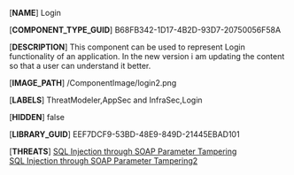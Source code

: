 [**NAME**]
Login

[**COMPONENT_TYPE_GUID**]
B68FB342-1D17-4B2D-93D7-20750056F58A

[**DESCRIPTION**]
This component can be used to represent Login functionality of an application. In the new version i am updating the content so that a user can understand it better.

[**IMAGE_PATH**]
/ComponentImage/login2.png

[**LABELS**]
ThreatModeler,AppSec and InfraSec,Login

[**HIDDEN**]
false

[**LIBRARY_GUID**]
EEF7DCF9-53BD-48E9-849D-21445EBAD101

[**THREATS**]
[SQL Injection through SOAP Parameter Tampering](Threats/65F5CF6F-6076-4AB3-A62A-F23E8BDECA9D_en.md)\
[SQL Injection through SOAP Parameter Tampering2](Threats/65F5CF6F-6076-4AB3-A62A-F23E8BDECA9D_en.md)


